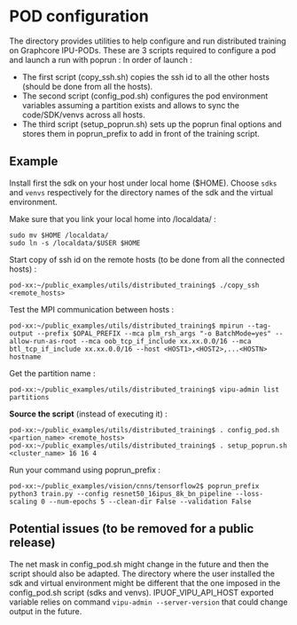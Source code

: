 # POD configuration

The directory provides utilities to help configure and run distributed training on Graphcore IPU-PODs.
These are 3 scripts required to configure a pod and launch a run with poprun :
In order of launch :

- The first script (copy_ssh.sh) copies the ssh id to all the other hosts (should be done from all the hosts).
- The second script (config_pod.sh) configures the pod environment variables assuming a partition exists and allows to sync the code/SDK/venvs across all hosts.
- The third script (setup_poprun.sh) sets up the poprun final options and stores them in poprun_prefix to add in front of the training script.

## Example

Install first the sdk on your host under local home ($HOME).
Choose `sdks` and `venvs` respectively for the directory names of the sdk and the virtual environment.

Make sure that you link your local home into /localdata/ :
```
sudo mv $HOME /localdata/
sudo ln -s /localdata/$USER $HOME
```

Start copy of ssh id on the remote hosts (to be done from all the connected hosts) :
```
pod-xx:~/public_examples/utils/distributed_training$ ./copy_ssh <remote_hosts>
```

Test the MPI communication between hosts :

```
pod-xx:~/public_examples/utils/distributed_training$ mpirun --tag-output --prefix $OPAL_PREFIX --mca plm_rsh_args "-o BatchMode=yes" --allow-run-as-root --mca oob_tcp_if_include xx.xx.0.0/16 --mca btl_tcp_if_include xx.xx.0.0/16 --host <HOST1>,<HOST2>,...<HOSTN> hostname
```


Get the partition name :
```
pod-xx:~/public_examples/utils/distributed_training$ vipu-admin list partitions
```

**Source the script** (instead of executing it) :
```
pod-xx:~/public_examples/utils/distributed_training$ . config_pod.sh <partion_name> <remote_hosts>
pod-xx:~/public_examples/utils/distributed_training$ . setup_poprun.sh <cluster_name> 16 16 4
```
Run your command using poprun_prefix :
```
pod-xx:~/public_examples/vision/cnns/tensorflow2$ poprun_prefix python3 train.py --config resnet50_16ipus_8k_bn_pipeline --loss-scaling 0 --num-epochs 5 --clean-dir False --validation False
```


## Potential issues (to be removed for a public release)

The net mask in config_pod.sh might change in the future and then the script should also be adapted.
The directory where the user installed the sdk and virtual environment might be different that the one imposed in the config_pod.sh script (sdks and venvs).
IPUOF_VIPU_API_HOST exported variable relies on command `vipu-admin --server-version` that could change output in the future.
